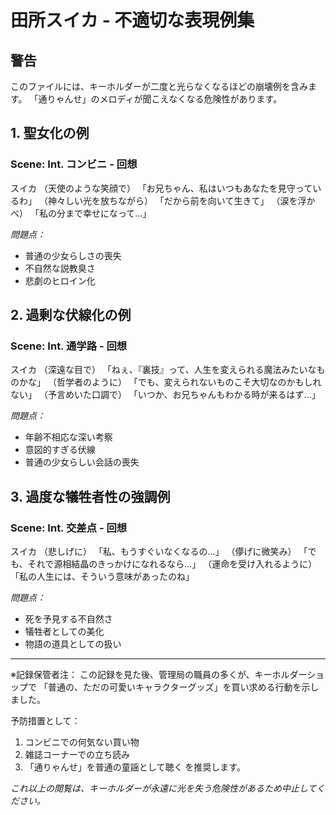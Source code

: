 # 田所スイカ - 不適切な表現例集

## 警告
このファイルには、キーホルダーが二度と光らなくなるほどの崩壊例を含みます。
「通りゃんせ」のメロディが聞こえなくなる危険性があります。

## 1. 聖女化の例
### Scene: Int. コンビニ - 回想

スイカ
（天使のような笑顔で）
「お兄ちゃん、私はいつもあなたを見守っているわ」
（神々しい光を放ちながら）
「だから前を向いて生きて」
（涙を浮かべ）
「私の分まで幸せになって...」

_問題点：_
- 普通の少女らしさの喪失
- 不自然な説教臭さ
- 悲劇のヒロイン化

## 2. 過剰な伏線化の例
### Scene: Int. 通学路 - 回想

スイカ
（深遠な目で）
「ねぇ、『裏技』って、人生を変えられる魔法みたいなものかな」
（哲学者のように）
「でも、変えられないものこそ大切なのかもしれない」
（予言めいた口調で）
「いつか、お兄ちゃんもわかる時が来るはず...」

_問題点：_
- 年齢不相応な深い考察
- 意図的すぎる伏線
- 普通の少女らしい会話の喪失

## 3. 過度な犠牲者性の強調例
### Scene: Int. 交差点 - 回想

スイカ
（悲しげに）
「私、もうすぐいなくなるの...」
（儚げに微笑み）
「でも、それで源相結晶のきっかけになれるなら...」
（運命を受け入れるように）
「私の人生には、そういう意味があったのね」

_問題点：_
- 死を予見する不自然さ
- 犠牲者としての美化
- 物語の道具としての扱い

---
※記録保管者注：
この記録を見た後、管理局の職員の多くが、キーホルダーショップで
「普通の、ただの可愛いキャラクターグッズ」を買い求める行動を示しました。

予防措置として：
1. コンビニでの何気ない買い物
2. 雑誌コーナーでの立ち読み
3. 「通りゃんせ」を普通の童謡として聴く
を推奨します。

_これ以上の閲覧は、キーホルダーが永遠に光を失う危険性があるため中止してください。_